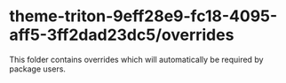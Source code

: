 # theme-triton-9eff28e9-fc18-4095-aff5-3ff2dad23dc5/overrides

This folder contains overrides which will automatically be required by package users.
